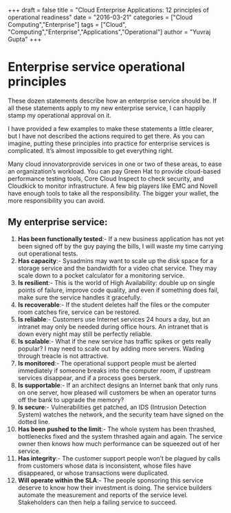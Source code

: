 +++
draft = false
title = "Cloud Enterprise Applications: 12 principles of operational readiness"
date = "2016-03-21"
categories = ["Cloud Computing","Enterprise"]
tags = ["Cloud", "Computing","Enterprise","Applications","Operational"]
author = "Yuvraj Gupta"
+++
# Enterprise service operational principles

These dozen statements describe how an enterprise service should be. If all these statements apply to my new enterprise service, I can happily stamp my operational approval on it.

I have provided a few examples to make these statements a little clearer, but I have not described the actions required to get there. As you can imagine, putting these principles into practice for enterprise services is complicated. It’s almost impossible to get everything right.

Many cloud innovatorprovide services in one or two of these areas, to ease an organization’s workload. You can pay Green Hat to provide cloud-based performance testing tools, Core Cloud Inspect to check security, and Cloudkick to monitor infrastructure. A few big players like EMC and Novell have enough tools to take all the responsibility. The bigger your wallet, the more responsibility you can avoid.

## My enterprise service:

  1.  **Has been functionally tested**:- If a new business application has not yet been signed off by the guy paying the bills, I will waste my time carrying out operational tests.
  2.  **Has capacity**:- Sysadmins may want to scale up the disk space for a storage service and the bandwidth for a video chat service. They may scale down to a pocket calculator for a monitoring service.
  3. **Is resilient**:- This is the world of High Availability: double up on single points of failure, improve code quality, and even if something does fail, make sure the service handles it gracefully.
  4.  **Is recoverable**:- If the student deletes half the files or the computer room catches fire, service can be restored.
  5.  **Is reliable**:- Customers use Internet services 24 hours a day, but an intranet may only be needed during office hours. An intranet that is down every night may still be perfectly reliable.
  6.  **Is scalable**:- What if the new service has traffic spikes or gets really popular? I may need to scale out by adding more servers. Wading through treacle is not attractive.
  7.  **Is monitored**:- The operational support people must be alerted immediately if someone breaks into the computer room, if upstream services disappear, and if a process goes berserk.
  8.  **Is supportable**:- If an architect designs an Internet bank that only runs on one server, how pleased will customers be when an operator turns off the bank to upgrade the memory?
  9.   **Is secure**:- Vulnerabilities get patched, an IDS (Intrusion Detection System) watches the network, and the security team have signed on the dotted line.
 10.  **Has been pushed to the limit**:- The whole system has been thrashed, bottlenecks fixed and the system thrashed again and again. The service owner then knows how much performance can be squeezed out of her service.
 11.  **Has integrity**:- The customer support people won’t be plagued by calls from customers whose data is inconsistent, whose files have disappeared, or whose transactions were duplicated.
 12.  **Will operate within the SLA**:- The people sponsoring this service deserve to know how their investment is doing. The service builders automate the measurement and reports of the service level. Stakeholders can then help a failing service to succeed.

